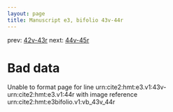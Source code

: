 ```yaml
---
layout: page
title: Manuscript e3, bifolio 43v-44r
---
```


prev: [42v-43r](../42v-43r/) next: [44v-45r](../44v-45r/)

# Bad data

Unable to format page for line urn:cite2:hmt:e3.v1:43v-urn:cite2:hmt:e3.v1:44r with image reference urn:cite2:hmt:e3bifolio.v1:vb_43v_44r
